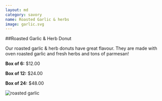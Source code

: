 ```yaml
---
layout: md
category: savory
name: Roasted Garlic & herbs
image: garlic.svg
---
```


##Roasted Garlic & Herb Donut

Our roasted garlic & herb donuts have great flavour. They are made with oven roasted garlic and fresh herbs and tons of parmesan!

**Box of 6:** $12.00

**Box of 12:** $24.00

**Box of 24:** $48.00

![roasted garlic]({{site.baseurl}}/images/garlic.svg)
